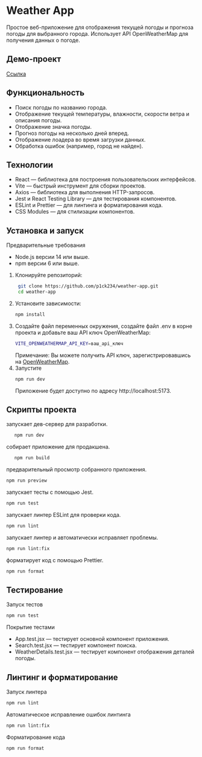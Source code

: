# Weather App

Простое веб-приложение для отображения текущей погоды и прогноза погоды для выбранного города. Использует API OpenWeatherMap для получения данных о погоде.

## Демо-проект

[Ссылка](https://weather-app-chi-eosin-88.vercel.app/)

## Функциональность
- Поиск погоды по названию города.
- Отображение текущей температуры, влажности, скорости ветра и описания погоды.
- Отображение значка погоды.
- Прогноз погоды на несколько дней вперед.
- Отображение лоадера во время загрузки данных.
- Обработка ошибок (например, город не найден).
  
## Технологии
- React — библиотека для построения пользовательских интерфейсов.
- Vite — быстрый инструмент для сборки проектов.
- Axios — библиотека для выполнения HTTP-запросов.
- Jest и React Testing Library — для тестирования компонентов.
- ESLint и Prettier — для линтинга и форматирования кода.
- CSS Modules — для стилизации компонентов.

## Установка и запуск

Предварительные требования

- Node.js версии 14 или выше.
- npm версии 6 или выше.

1. Клонируйте репозиторий:
   ```bash
    git clone https://github.com/p1ck234/weather-app.git
    cd weather-app
   ```
2. Установите зависимости:
   ```bash
   npm install
   ```
3. Создайте файл переменных окружения, создайте файл .env в корне проекта и добавьте ваш API ключ OpenWeatherMap:
    ```bash
    VITE_OPENWEATHERMAP_API_KEY=ваш_api_ключ
    ```
    Примечание: Вы можете получить API ключ, зарегистрировавшись на [OpenWeatherMap](https://openweathermap.org/).
5. Запустите
   ```bash
   npm run dev
   ```
   Приложение будет доступно по адресу http://localhost:5173.

## Скрипты проекта
запускает дев-сервер для разработки.
   ```bash
      npm run dev
   ```
собирает приложение для продакшена.
   ```bash
      npm run build
   ```
предварительный просмотр собранного приложения.
   ```bash
npm run preview
   ```
запускает тесты с помощью Jest.
   ```bash
npm run test
   ```
запускает линтер ESLint для проверки кода.
   ```bash
npm run lint
   ```
запускает линтер и автоматически исправляет проблемы.
   ```bash
npm run lint:fix
   ```
форматирует код с помощью Prettier.
   ```bash
npm run format
   ```
## Тестирование
Запуск тестов
```bash
npm run test
```
Покрытие тестами
- App.test.jsx — тестирует основной компонент приложения.
- Search.test.jsx — тестирует компонент поиска.
- WeatherDetails.test.jsx — тестирует компонент отображения деталей погоды.

## Линтинг и форматирование
Запуск линтера
```bash
npm run lint
```
Автоматическое исправление ошибок линтинга
```bash
npm run lint:fix
```
Форматирование кода
```bash
npm run format
```






